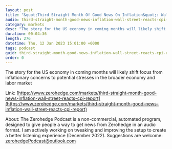 ```yaml
---
layout: post
title: "&quot;Third Straight Month Of Good News On Inflation&quot;: Wall Street Reacts To The CPI Report"
audio: third-straight-month-good-news-inflation-wall-street-reacts-cpi-report-0
category: markets
desc: "The story for the US economy in coming months will likely shift focus from inflationary concerns to potential stresses in the broader economy and labor market"
duration: 00:04:36
length: 276
datetime: Thu, 12 Jan 2023 15:01:00 +0000
tags: podcast
guid: third-straight-month-good-news-inflation-wall-street-reacts-cpi-report-0
order: 0
---
```

The story for the US economy in coming months will likely shift focus from inflationary concerns to potential stresses in the broader economy and labor market

Link: [https://www.zerohedge.com/markets/third-straight-month-good-news-inflation-wall-street-reacts-cpi-report](https://www.zerohedge.com/markets/third-straight-month-good-news-inflation-wall-street-reacts-cpi-report)

About: The Zerohedge Podcast is a non-commercial, automated program, designed to give people a way to get news from Zerohedge in an audio format.  I am actively working on tweaking and improving the setup to create a better listening experience (December 2022).  Suggestions are welcome: [zerohedgePodcast@outlook.com](mailto:zerohedgePodcast@outlook.com)